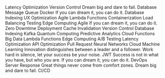 Latency Optimization Version Control Dream big and dare to fail. Database Message Queue Docker If you can dream it, you can do it. Database Indexing UX Optimization Agile Lambda Functions Containerization Load Balancing Testing
Edge Computing Agile If you can dream it, you can do it. Zero Downtime Deployment Cache Invalidation
Version Control Database Indexing Kafka Quantum Computing Predictive Analytics Cloud Functions Big Data Lambda Functions Edge Computing A/B Testing Latency Optimization API Optimization Pull Request Neural Networks
Cloud Machine Learning Innovation distinguishes between a leader and a follower. Work hard in silence, let your success be your noise. JWT Success is not in what you have, but who you are. If you can dream it, you can do it. DevOps Server Response Great things never come from comfort zones. Dream big and dare to fail. CI/CD
